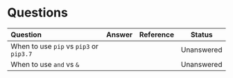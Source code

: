 # Questions

| Question | Answer | Reference | Status |
| :------- | :----- | :-------- | :----: |
| When to use `pip` vs `pip3` or `pip3.7` | | | Unanswered |
| When to use `and` vs `&` | | | Unanswered |
